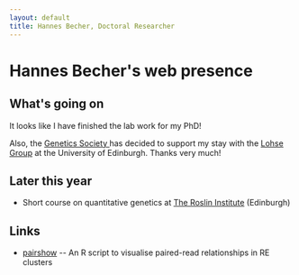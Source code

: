 ```yaml
---
layout: default
title: Hannes Becher, Doctoral Researcher
---
```

		
# Hannes Becher's web presence

## What's going on
It looks like I have finished the lab work for my PhD!

Also, the [Genetics Society ](http://www.genetics.org.uk/) has decided to support my stay with the [Lohse Group](http://lohse.bio.ed.ac.uk/) at the University of Edinburgh. Thanks very much!


## Later this year
* Short course on quantitative genetics at [The Roslin Institute](http://www.roslin.ed.ac.uk/) (Edinburgh)

## Links
* [pairshow](https://github.com/hannesbecher/RE-tools/blob/master/pairshow.R) -- An R script to visualise paired-read relationships in RE clusters
